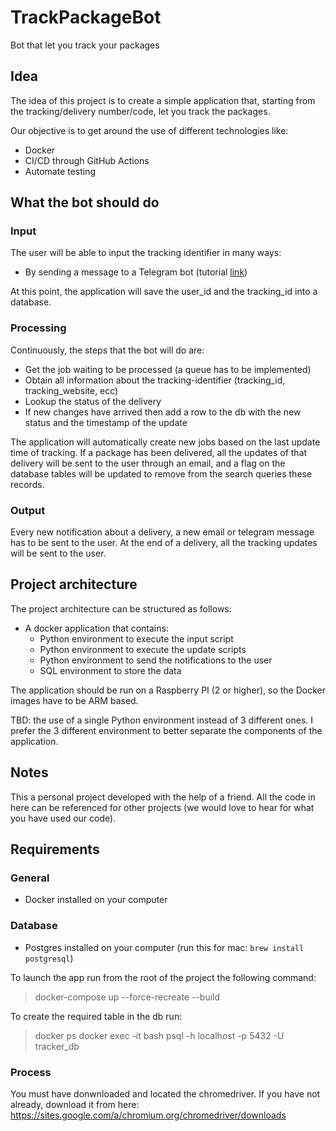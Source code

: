# TrackPackageBot
Bot that let you track your packages

## Idea

The idea of this project is to create a simple application that, starting from the tracking/delivery number/code, let you track the packages.

Our objective is to get around the use of different technologies like:

- Docker
- CI/CD through GitHub Actions
- Automate testing

## What the bot should do

### Input

The user will be able to input the tracking identifier in many ways:

- By sending a message to a Telegram bot (tutorial [link](https://www.hackster.io/Salmanfarisvp/telegram-bot-with-raspberry-pi-f373da))

At this point, the application will save the user_id and the tracking_id into a database.

### Processing

Continuously, the steps that the bot will do are:

- Get the job waiting to be processed (a queue has to be implemented)
- Obtain all information about the tracking-identifier (tracking_id, tracking_website, ecc)
- Lookup the status of the delivery
- If new changes have arrived then add a row to the db with the new status and the timestamp of the update

The application will automatically create new jobs based on the last update time of tracking.
If a package has been delivered, all the updates of that delivery will be sent to the user through an email, and a flag on the database tables will be updated to remove from the search queries these records.

### Output

Every new notification about a delivery, a new email or telegram message has to be sent to the user.
At the end of a delivery, all the tracking updates will be sent to the user.

## Project architecture

The project architecture can be structured as follows:

- A docker application that contains:
  - Python environment to execute the input script
  - Python environment to execute the update scripts
  - Python environment to send the notifications to the user
  - SQL environment to store the data

The application should be run on a Raspberry PI (2 or higher), so the Docker images have to be ARM based.

TBD: the use of a single Python environment instead of 3 different ones. I prefer the 3 different environment to better separate the components of the application.

## Notes

This a personal project developed with the help of a friend.
All the code in here can be referenced for other projects (we would love to hear for what you have used our code).

## Requirements

### General

- Docker installed on your computer

### Database

- Postgres installed on your computer (run this for mac: `brew install postgresql`)

To launch the app run from the root of the project the following command:
> docker-compose up --force-recreate --build

To create the required table in the db run:
> docker ps
> docker exec -it <postgres CONTAINER ID> bash
> psql -h localhost -p 5432 -U tracker_db

### Process

You must have donwnloaded and located the chromedriver. If you have not already, download it from here: https://sites.google.com/a/chromium.org/chromedriver/downloads
